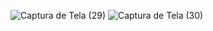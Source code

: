 ![Captura de Tela (29)](https://github.com/GSOUZA11/Receitas-saud-veis-/assets/107129598/d97eafbc-9707-4772-b259-f16cd07690b0)
![Captura de Tela (30)](https://github.com/GSOUZA11/Receitas-saud-veis-/assets/107129598/dcb92a17-d37a-4736-a4ce-4b1f4d19280e)




